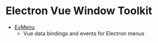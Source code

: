 # Electron Vue Window Toolkit

* [EvMenu](https://github.com/evwt/evwt/blob/master/src/EvMenu/README.md)
  - Vue data bindings and events for Electron menus



